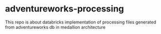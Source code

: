 # adventureworks-processing
This repo is about databricks implementation of processing files generated from adventureworks db in medallion architecture
